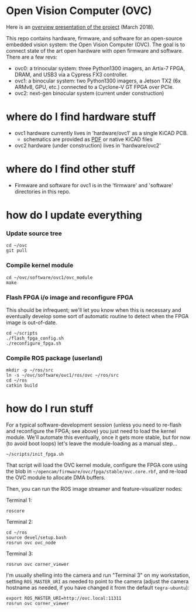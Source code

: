 # Open Vision Computer (OVC)

Here is an [overview presentation of the project](https://docs.google.com/presentation/d/1NCimNJTRP6g3ESWhmaqi4t3dOprq7Yvne_JLeCTt3io/edit?usp=sharing) (March 2018).

This repo contains hardware, firmware, and software for an open-source embedded
vision system: the Open Vision Computer (OVC). The goal is to connect state of
the art open hardware with open firmware and software. There are a few revs:

 * ovc0: a trinocular system: three Python1300 imagers, an Artix-7 FPGA, DRAM, and USB3 via a Cypress FX3 controller.
 * ovc1: a binocular system: two Python1300 imagers, a Jetson TX2 (6x ARMv8, GPU, etc.) connected to a Cyclone-V GT FPGA over PCIe.
 * ovc2: next-gen binocular system (current under construction)

# where do I find hardware stuff

 * ovc1 hardware currently lives in 'hardware/ovc1' as a single KiCAD PCB.
   * schematics are provided as [PDF](https://github.com/osrf/ovc/raw/master/hardware/ovc1/ovc.pdf) or native KiCAD files
 * ovc2 hardware (under construction) lives in 'hardware/ovc2'
 
# where do I find other stuff

 * Firmware and software for ovc1 is in the 'firmware' and 'software'
directories in this repo.

# how do I update everything

### Update source tree
```
cd ~/ovc
git pull
```

### Compile kernel module
```
cd ~/ovc/software/ovc1/ovc_module
make
```

### Flash FPGA i/o image and reconfigure FPGA
This should be infrequent; we'll let you know when this is necessary and eventually develop some sort of automatic routine to detect when the FPGA image is out-of-date.
```
cd ~/scripts
./flash_fpga_config.sh
./reconfigure_fpga.sh
```

### Compile ROS package (userland)
```
mkdir -p ~/ros/src
ln -s ~/ovc/software/ovc1/ros/ovc ~/ros/src
cd ~/ros
catkin build
```

# how do I run stuff
For a typical software-development session (unless you need to re-flash and reconfigure the FPGA; see above) you just need to load the kernel module. We'll automate this eventually, once it gets more stable, but for now (to avoid boot loops) let's leave the module-loading as a manual step...
```
~/scripts/init_fpga.sh
```
That script will load the OVC kernel module, configure the FPGA core using the blob in `~/opencam/firmware/ovc/fpga/stable/ovc.core.rbf`, and re-load the OVC module to allocate DMA buffers.

Then, you can run the ROS image streamer and feature-visualizer nodes:

Terminal 1:
```
roscore
```

Terminal 2:
```
cd ~/ros
source devel/setup.bash
rosrun ovc ovc_node
```

Terminal 3:
```
rosrun ovc corner_viewer
```

I'm usually shelling into the camera and run "Terminal 3" on my workstation,
setting `ROS_MASTER_URI` as needed to point to the camera (adjust the camera
hostname as needed, if you have changed it from the default `tegra-ubuntu`):
```
export ROS_MASTER_URI=http://ovc.local:11311
rosrun ovc corner_viewer
```

